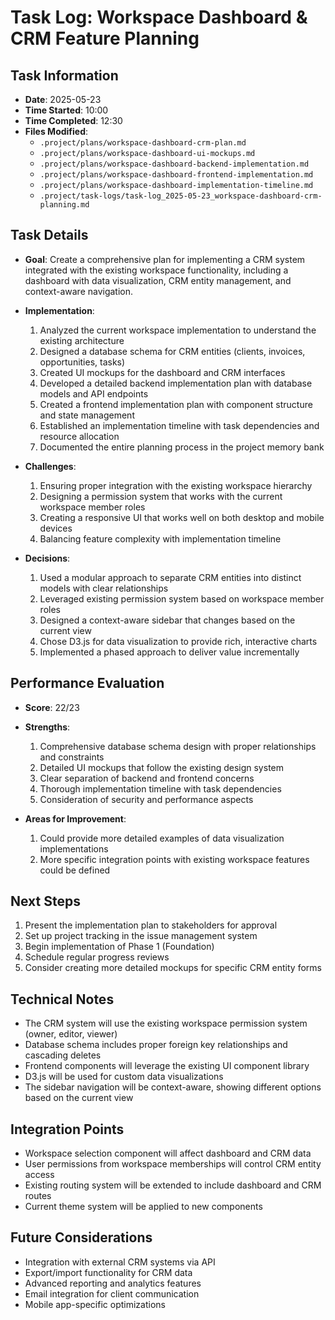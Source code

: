 # Task Log: Workspace Dashboard & CRM Feature Planning

## Task Information
- **Date**: 2025-05-23
- **Time Started**: 10:00
- **Time Completed**: 12:30
- **Files Modified**: 
  - `.project/plans/workspace-dashboard-crm-plan.md`
  - `.project/plans/workspace-dashboard-ui-mockups.md`
  - `.project/plans/workspace-dashboard-backend-implementation.md`
  - `.project/plans/workspace-dashboard-frontend-implementation.md`
  - `.project/plans/workspace-dashboard-implementation-timeline.md`
  - `.project/task-logs/task-log_2025-05-23_workspace-dashboard-crm-planning.md`

## Task Details
- **Goal**: Create a comprehensive plan for implementing a CRM system integrated with the existing workspace functionality, including a dashboard with data visualization, CRM entity management, and context-aware navigation.

- **Implementation**:
  1. Analyzed the current workspace implementation to understand the existing architecture
  2. Designed a database schema for CRM entities (clients, invoices, opportunities, tasks)
  3. Created UI mockups for the dashboard and CRM interfaces
  4. Developed a detailed backend implementation plan with database models and API endpoints
  5. Created a frontend implementation plan with component structure and state management
  6. Established an implementation timeline with task dependencies and resource allocation
  7. Documented the entire planning process in the project memory bank

- **Challenges**:
  1. Ensuring proper integration with the existing workspace hierarchy
  2. Designing a permission system that works with the current workspace member roles
  3. Creating a responsive UI that works well on both desktop and mobile devices
  4. Balancing feature complexity with implementation timeline

- **Decisions**:
  1. Used a modular approach to separate CRM entities into distinct models with clear relationships
  2. Leveraged existing permission system based on workspace member roles
  3. Designed a context-aware sidebar that changes based on the current view
  4. Chose D3.js for data visualization to provide rich, interactive charts
  5. Implemented a phased approach to deliver value incrementally

## Performance Evaluation
- **Score**: 22/23
- **Strengths**:
  1. Comprehensive database schema design with proper relationships and constraints
  2. Detailed UI mockups that follow the existing design system
  3. Clear separation of backend and frontend concerns
  4. Thorough implementation timeline with task dependencies
  5. Consideration of security and performance aspects

- **Areas for Improvement**:
  1. Could provide more detailed examples of data visualization implementations
  2. More specific integration points with existing workspace features could be defined

## Next Steps
1. Present the implementation plan to stakeholders for approval
2. Set up project tracking in the issue management system
3. Begin implementation of Phase 1 (Foundation)
4. Schedule regular progress reviews
5. Consider creating more detailed mockups for specific CRM entity forms

## Technical Notes
- The CRM system will use the existing workspace permission system (owner, editor, viewer)
- Database schema includes proper foreign key relationships and cascading deletes
- Frontend components will leverage the existing UI component library
- D3.js will be used for custom data visualizations
- The sidebar navigation will be context-aware, showing different options based on the current view

## Integration Points
- Workspace selection component will affect dashboard and CRM data
- User permissions from workspace memberships will control CRM entity access
- Existing routing system will be extended to include dashboard and CRM routes
- Current theme system will be applied to new components

## Future Considerations
- Integration with external CRM systems via API
- Export/import functionality for CRM data
- Advanced reporting and analytics features
- Email integration for client communication
- Mobile app-specific optimizations

